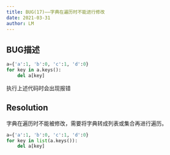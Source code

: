 ```yaml
---
title: BUG(17)——字典在遍历时不能进行修改
date: 2021-03-31
author: LM
---
```


## BUG描述

```python
a={'a':1, 'b':0, 'c':1, 'd':0}
for key in a.keys():
	del a[key]
```

执行上述代码时会出现报错

## Resolution

字典在遍历时不能被修改，需要将字典转成列表或集合再进行遍历。

```python
a={'a':1, 'b':0, 'c':1, 'd':0}
for key in list(a.keys()):
	del a[key]
```

